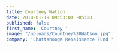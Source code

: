 ```yaml
---
title: Courtney Watson
date: 2018-01-19 09:53:00 -05:00
published: false
first_name: 'Courtney '
image: "/uploads/Courtney%20Watson.jpg"
company: 'Chattanooga Renaissance Fund '
---
```


